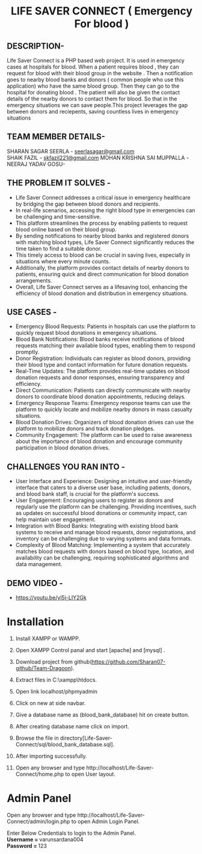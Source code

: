 <h1 align="center">
  LIFE SAVER CONNECT ( Emergency For blood )
</h1>


## DESCRIPTION-

Life Saver Connect is a PHP based web project. It is used in emergency cases at hospitals for blood. When a patient requires blood , they can request for blood with their blood group in the website . Then a notification goes to nearby blood banks and donors ( common people who use this application) who have the same blood group. Then they can go to the hospital for donating blood . The patient will also be given the contact details of the nearby donors to contact them for blood. So that in the emergency situations we can save people.This project leverages the gap between donors and reciepents, saving countless lives in emergency situations

## TEAM MEMBER DETAILS-
SHARAN SAGAR SEERLA - seerlasagar@gmail.com  
SHAIK FAZIL - skfazil221@gmail.com 
MOHAN KRISHNA SAI MUPPALLA -         
NEERAJ YADAV GOSU-

## THE PROBLEM IT SOLVES - 

- Life Saver Connect addresses a critical issue in emergency healthcare by bridging the gap between blood donors and recipients.
- In real-life scenarios, accessing the right blood type in emergencies can be challenging and time-sensitive.
- This platform streamlines the process by enabling patients to request blood online based on their blood group.
- By sending notifications to nearby blood banks and registered donors with matching blood types, Life Saver Connect significantly reduces the time taken to find a suitable donor.
- This timely access to blood can be crucial in saving lives, especially in situations where every minute counts.
- Additionally, the platform provides contact details of nearby donors to patients, ensuring quick and direct communication for blood donation arrangements.
- Overall, Life Saver Connect serves as a lifesaving tool, enhancing the efficiency of blood donation and distribution in emergency situations.

## USE CASES -

- Emergency Blood Requests: Patients in hospitals can use the platform to quickly request blood donations in emergency situations.
- Blood Bank Notifications: Blood banks receive notifications of blood requests matching their available blood types, enabling them to respond promptly.
- Donor Registration: Individuals can register as blood donors, providing their blood type and contact information for future donation requests.
- Real-Time Updates: The platform provides real-time updates on blood donation requests and donor responses, ensuring transparency and efficiency.
- Direct Communication: Patients can directly communicate with nearby donors to coordinate blood donation appointments, reducing delays.
- Emergency Response Teams: Emergency response teams can use the platform to quickly locate and mobilize nearby donors in mass casualty situations.
- Blood Donation Drives: Organizers of blood donation drives can use the platform to mobilize donors and track donation pledges.
- Community Engagement: The platform can be used to raise awareness about the importance of blood donation and encourage community participation in blood donation drives.

## CHALLENGES YOU RAN INTO -

- User Interface and Experience: Designing an intuitive and user-friendly interface that caters to a diverse user base, including patients, donors, and blood bank staff, is crucial for the platform's success.
- User Engagement: Encouraging users to register as donors and regularly use the platform can be challenging. Providing incentives, such as updates on successful blood donations or community impact, can help maintain user engagement.
- Integration with Blood Banks: Integrating with existing blood bank systems to receive and manage blood requests, donor registrations, and inventory can be challenging due to varying systems and data formats.
- Complexity of Blood Matching: Implementing a system that accurately matches blood requests with donors based on blood type, location, and availability can be challenging, requiring sophisticated algorithms and data management.

## DEMO VIDEO -
- https://youtu.be/yl5j-LIY2Gk

# Installation

1. Install XAMPP or WAMPP.

2. Open XAMPP Control panal and start [apache] and [mysql] .

3. Download project from github(https://github.com/Sharan07-github/Team-Dragoon).
     
4. Extract files in C:\xampp\htdocs.

5. Open link localhost/phpmyadmin

6. Click on new at side navbar.

7. Give a database name as (blood_bank_database) hit on create button.

8. After creating database name click on import.

9. Browse the file in directory[Life-Saver-Connect/sql/blood_bank_database.sql].

10. After importing successfully.

11. Open any browser and type http://localhost/Life-Saver-Connect/home.php to open User layout.
     
# Admin Panel
   Open any browser and type http://localhost/Life-Saver-Connect/admin/login.php to open Admin Login Panel.
   
   Enter Below Credentials to login to the Admin Panel.<br>
   <b> Username = </b> varunsardana004<br>
   <b>Password = </b> 123
   
  
